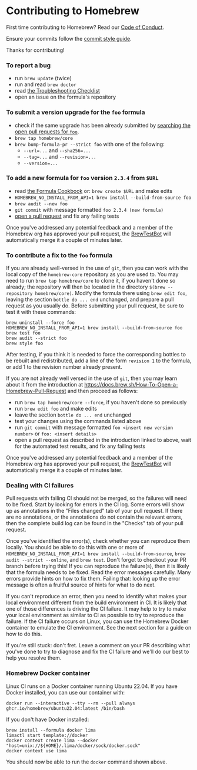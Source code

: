 # Contributing to Homebrew

First time contributing to Homebrew? Read our [Code of Conduct](https://github.com/Homebrew/.github/blob/HEAD/CODE_OF_CONDUCT.md#code-of-conduct).

Ensure your commits follow the [commit style guide](https://docs.brew.sh/Formula-Cookbook#commit).

Thanks for contributing!

### To report a bug

* run `brew update` (twice)
* run and read `brew doctor`
* read [the Troubleshooting Checklist](https://docs.brew.sh/Troubleshooting)
* open an issue on the formula's repository

### To submit a version upgrade for the `foo` formula

* check if the same upgrade has been already submitted by [searching the open pull requests for `foo`](https://github.com/Homebrew/homebrew-core/pulls?utf8=✓&q=is%3Apr+is%3Aopen+foo).
* `brew tap homebrew/core`
* `brew bump-formula-pr --strict foo` with one of the following:
  * `--url=...` and `--sha256=...`
  * `--tag=...` and `--revision=...`
  * `--version=...`

### To add a new formula for `foo` version `2.3.4` from `$URL`

* read [the Formula Cookbook](https://docs.brew.sh/Formula-Cookbook) or: `brew create $URL` and make edits
* `HOMEBREW_NO_INSTALL_FROM_API=1 brew install --build-from-source foo`
* `brew audit --new foo`
* `git commit` with message formatted `foo 2.3.4 (new formula)`
* [open a pull request](https://docs.brew.sh/How-To-Open-a-Homebrew-Pull-Request) and fix any failing tests

Once you've addressed any potential feedback and a member of the Homebrew org has approved your pull request, the [BrewTestBot](https://github.com/BrewTestBot) will automatically merge it a couple of minutes later.

### To contribute a fix to the `foo` formula

If you are already well-versed in the use of `git`, then you can work with the local
copy of the `homebrew-core` repository as you are used to. You may need to run
`brew tap homebrew/core` to clone it, if you haven't done so already; the repository
will then be located in the directory `$(brew --repository homebrew/core)`.
Modify the formula there using `brew edit foo`,
leaving the section `bottle do ... end` unchanged, and prepare a pull request
as you usually do.  Before submitting your pull request, be sure to test it
with these commands:

```
brew uninstall --force foo
HOMEBREW_NO_INSTALL_FROM_API=1 brew install --build-from-source foo
brew test foo
brew audit --strict foo
brew style foo
```

After testing, if you think it is needed to force the corresponding bottles to be
rebuilt and redistributed, add a line of the form `revision 1` to the formula,
or add 1 to the revision number already present.

If you are not already well versed in the use of `git`, then you may learn
about it from the introduction at
https://docs.brew.sh/How-To-Open-a-Homebrew-Pull-Request and then proceed as
follows:

* run `brew tap homebrew/core --force`, if you haven't done so previously
* run `brew edit foo` and make edits
* leave the section `bottle do ... end` unchanged
* test your changes using the commands listed above
* run `git commit` with message formatted `foo <insert new version number>` or `foo: <insert details>`
* open a pull request as described in the introduction linked to above, wait for the automated test results, and fix any failing tests

Once you've addressed any potential feedback and a member of the Homebrew org has approved your pull request, the [BrewTestBot](https://github.com/BrewTestBot) will automatically merge it a couple of minutes later.

### Dealing with CI failures

Pull requests with failing CI should not be merged, so the failures will need to be fixed. Start by looking for errors in the CI log. Some errors will show up as annotations in the "Files changed" tab of your pull request. If there are no annotations, or the annotations do not contain the relevant errors, then the complete build log can be found in the "Checks" tab of your pull request.

Once you've identified the error(s), check whether you can reproduce them locally. You should be able to do this with one or more of `HOMEBREW_NO_INSTALL_FROM_API=1 brew install --build-from-source`, `brew audit --strict --online`, and `brew test`. Don't forget to checkout your PR branch before trying this! If you can reproduce the failure(s), then it is likely that the formula needs to be fixed. Read the error messages carefully. Many errors provide hints on how to fix them. Failing that: looking up the error message is often a fruitful source of hints for what to do next.

If you can't reproduce an error, then you need to identify what makes your local environment different from the build environment in CI. It is likely that one of those differences is driving the CI failure. It may help to try to make your local environment as similar to CI as possible to try to reproduce the failure. If the CI failure occurs on Linux, you can use the Homebrew Docker container to emulate the CI environment. See the next section for a guide on how to do this.

If you're still stuck: don't fret. Leave a comment on your PR describing what you've done to try to diagnose and fix the CI failure and we'll do our best to help you resolve them.

### Homebrew Docker container

Linux CI runs on a Docker container running Ubuntu 22.04. If you have Docker installed, you can use our container with:

```
docker run --interactive --tty --rm --pull always ghcr.io/homebrew/ubuntu22.04:latest /bin/bash
```

If you don't have Docker installed:

```
brew install --formula docker lima
limactl start template://docker
docker context create lima --docker "host=unix://${HOME}/.lima/docker/sock/docker.sock"
docker context use lima
```

You should now be able to run the `docker` command shown above.
